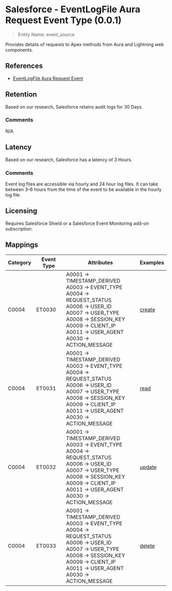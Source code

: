 # Salesforce - EventLogFile Aura Request Event Type (0.0.1)

> Entity Name: event_source

Provides details of requests to Apex methods from Aura and Lightning web components.

## References
* [EventLogFile Aura Request Event](https://developer.salesforce.com/docs/atlas.en-us.object_reference.meta/object_reference/sforce_api_objects_eventlogfile_lightning_component.htm)

## Retention

Based on our research, Salesforce retains audit logs for 30 Days.


### Comments
N/A


## Latency

Based on our research, Salesforce has a latency of 3 Hours.

### Comments
Event log files are accessible via hourly and 24 hour log files. It can take between 3–6 hours from the time of the event to be available in the hourly log file.


## Licensing

Requires Salesforce Shield or a Salesforce Event Monitoring add-on subscription.

## Mappings

| Category | Event Type | Attributes | Examples |
| -------- | ---------- | ---------- | -------- |
| C0004 | ET0030 |A0001 -> TIMESTAMP_DERIVED<br />A0003 -> EVENT_TYPE<br />A0004 -> REQUEST_STATUS<br />A0006 -> USER_ID<br />A0007 -> USER_TYPE<br />A0008 -> SESSION_KEY<br />A0009 -> CLIENT_IP<br />A0011 -> USER_AGENT<br />A0030 -> ACTION_MESSAGE<br />|[create](/products/salesforce/event_examples/activity_audit_create_resource_aurarequest.json)<br />|
| C0004 | ET0031 |A0001 -> TIMESTAMP_DERIVED<br />A0003 -> EVENT_TYPE<br />A0004 -> REQUEST_STATUS<br />A0006 -> USER_ID<br />A0007 -> USER_TYPE<br />A0008 -> SESSION_KEY<br />A0009 -> CLIENT_IP<br />A0011 -> USER_AGENT<br />A0030 -> ACTION_MESSAGE<br />|[read](/products/salesforce/event_examples/activity_audit_read_resource_aurarequest.json)<br />|
| C0004 | ET0032 |A0001 -> TIMESTAMP_DERIVED<br />A0003 -> EVENT_TYPE<br />A0004 -> REQUEST_STATUS<br />A0006 -> USER_ID<br />A0007 -> USER_TYPE<br />A0008 -> SESSION_KEY<br />A0009 -> CLIENT_IP<br />A0011 -> USER_AGENT<br />A0030 -> ACTION_MESSAGE<br />|[update](/products/salesforce/event_examples/activity_audit_update_resource_aurarequest.json)<br />|
| C0004 | ET0033 |A0001 -> TIMESTAMP_DERIVED<br />A0003 -> EVENT_TYPE<br />A0004 -> REQUEST_STATUS<br />A0006 -> USER_ID<br />A0007 -> USER_TYPE<br />A0008 -> SESSION_KEY<br />A0009 -> CLIENT_IP<br />A0011 -> USER_AGENT<br />A0030 -> ACTION_MESSAGE<br />|[delete](/products/salesforce/event_examples/activity_audit_delete_resource_aurarequest.json)<br />|


